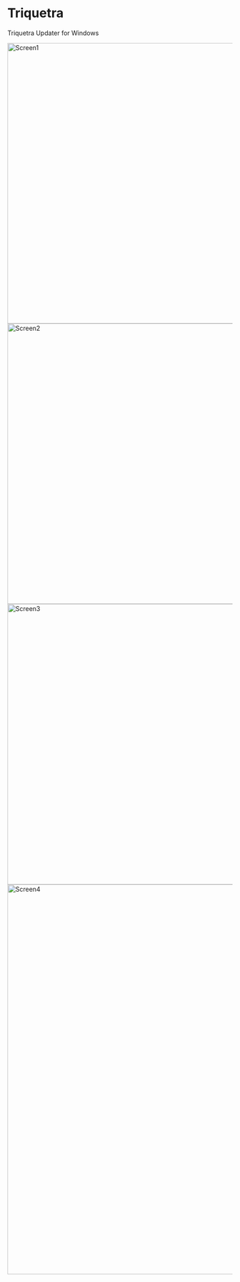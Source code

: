 # Triquetra
Triquetra Updater for Windows

<img width="1115" height="628" alt="Screen1" src="https://github.com/user-attachments/assets/5407abd1-2dff-4718-95bf-23fde54aa585" />
<img width="1115" height="628" alt="Screen2" src="https://github.com/user-attachments/assets/73b253dd-875c-4dc3-a650-d6bc94222c36" />
<img width="1115" height="628" alt="Screen3" src="https://github.com/user-attachments/assets/32c383d5-5334-46a1-8e8b-43e2797edca6" />
<img width="1107" height="873" alt="Screen4" src="https://github.com/user-attachments/assets/28e8b9e2-16b4-4a80-aabc-e2a08e2b3240" />
